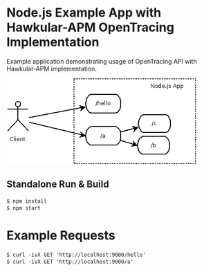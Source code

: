 # Node.js Example App with Hawkular-APM OpenTracing Implementation

Example application demonstrating usage of OpenTracing API with Hawkular-APM implementation. 

![Architecture](architecture.png "Architecture")

## Standalone Run & Build
```shell
$ npm install
$ npm start
```

# Example Requests
```shell
$ curl -ivX GET 'http://localhost:9000/hello'
$ curl -ivX GET 'http://localhost:9000/a'
```
